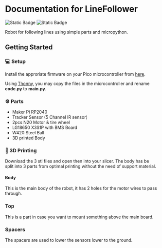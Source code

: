 # Documentation for LineFollower
![Static Badge](https://img.shields.io/badge/MicroPython-%232b2728?style=flat-square&logo=micropython)
![Static Badge](https://img.shields.io/badge/Raspberry%20Pi%20Pico-%23a22846?style=flat-square&logo=raspberrypi)


Robot for following lines using simple parts and micropython.

## Getting Started
### 💻 Setup
Install the approriate firmware on your Pico microcontroller from [here](https://micropython.org/download/).

Using [Thonny](https://thonny.org/), you may copy the files in the microcontroller and rename **code.py** to **main.py**.

### ⚙️ Parts
* Maker Pi RP2040
* Tracker Sensor (5 Channel IR sensor)
* 2pcs N20 Motor & tire wheel
* LG18650 X3S1P with BMS Board
* W420 Steel Ball
* 3D printed Body

### 🔨 3D Printing
Download the 3 stl files and open then into your slicer. The body has be split into 3 parts from optimal printing without the need of support material.

#### Body
This is the main body of the robot, it has 2 holes for the motor wires to pass through.

### Top
This is a part in case you want to mount something above the main board.

### Spacers
The spacers are used to lower the sensors lower to the ground.
